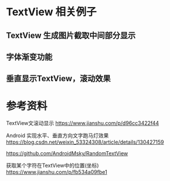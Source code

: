 # TextView 相关例子
## TextView 生成图片截取中间部分显示
## 字体渐变功能
## 垂直显示TextView，滚动效果

# 参考资料
TextView文滚动显示
https://www.jianshu.com/p/d96cc3422f44

Android 实现水平、垂直方向文字跑马灯效果
https://blog.csdn.net/weixin_53324308/article/details/130427159

https://github.com/AndroidMsky/RandomTextView

获取某个字符在TextView中的位置(坐标)
https://www.jianshu.com/p/fb534a09fbe1
